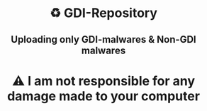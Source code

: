 <h1 align="center">♻ GDI-Repository</h1>

<h2 align="center">Uploading only GDI-malwares & Non-GDI malwares</h2>
<h1 align="center">⚠ I am not responsible for any damage made to your computer</h1>
